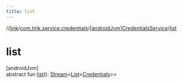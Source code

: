 ```yaml
---
title: list
---
```

//[link](../../../index.html)/[com.tink.service.credentials](../index.html)/[[androidJvm]CredentialsService](index.html)/[list](list.html)



# list



[androidJvm]\
abstract fun [list](list.html)(): [Stream](../../com.tink.service.streaming.publisher/[android-jvm]-stream/index.html)&lt;[List](https://kotlinlang.org/api/latest/jvm/stdlib/kotlin.collections/-list/index.html)&lt;[Credentials](../../com.tink.model.credentials/[android-jvm]-credentials/index.html)&gt;&gt;




